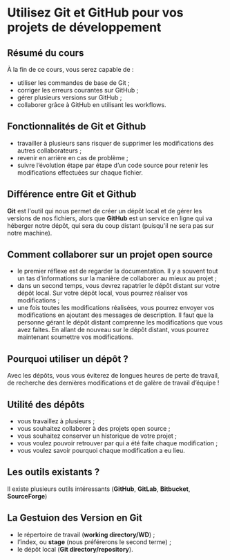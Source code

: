 # Utilisez Git et GitHub pour vos projets de développement

## Résumé du cours
À la fin de ce cours, vous serez capable de :
* utiliser les commandes de base de Git ;
* corriger les erreurs courantes sur GitHub ;
* gérer plusieurs versions sur GitHub ;
* collaborer grâce à GitHub en utilisant les workflows.

## Fonctionnalités de Git et Github
* travailler à plusieurs sans risquer de supprimer les modifications des autres collaborateurs ;
* revenir en arrière en cas de problème ;
* suivre l’évolution étape par étape d’un code source pour retenir les modifications effectuées sur chaque fichier.

## Différence entre Git et Github
**Git** est l'outil qui nous permet de créer un dépôt local et de gérer les versions de nos fichiers, alors que **GitHub** est un service en ligne qui va héberger notre dépôt, qui sera du coup distant (puisqu'il ne sera pas sur notre machine).

## Comment collaborer sur un projet open source
* le premier réflexe est de regarder la documentation. Il y a souvent tout un tas d’informations sur la manière de collaborer au mieux au projet ;
* dans un second temps, vous devrez rapatrier le dépôt distant sur votre dépôt local. Sur votre dépôt local, vous pourrez réaliser vos modifications ;
* une fois toutes les modifications réalisées, vous pourrez envoyer vos modifications en ajoutant des messages de description. Il faut que la personne gérant le dépôt distant comprenne les modifications que vous avez faites. En allant de nouveau sur le dépôt distant, vous pourrez maintenant soumettre vos modifications.  

## Pourquoi utiliser un dépôt ?
Avec les dépôts, vous vous éviterez de longues heures de perte de travail, de recherche des dernières modifications et de galère de travail d’équipe !

## Utilité des dépôts
* vous travaillez à plusieurs ;
* vous souhaitez collaborer à des projets open source ;
* vous souhaitez conserver un historique de votre projet ;
* vous voulez pouvoir retrouver par qui a été faite chaque modification ;
* vous voulez savoir pourquoi chaque modification a eu lieu.

## Les outils existants ?
Il existe plusieurs outils intéressants (**GitHub**, **GitLab**, **Bitbucket**, **SourceForge**)

## La Gestuion des Version en Git
* le répertoire de travail (**working directory/WD**) ;
* l’index, ou **stage** (nous préférerons le second terme) ;
* le dépôt local (**Git directory/repository**).
